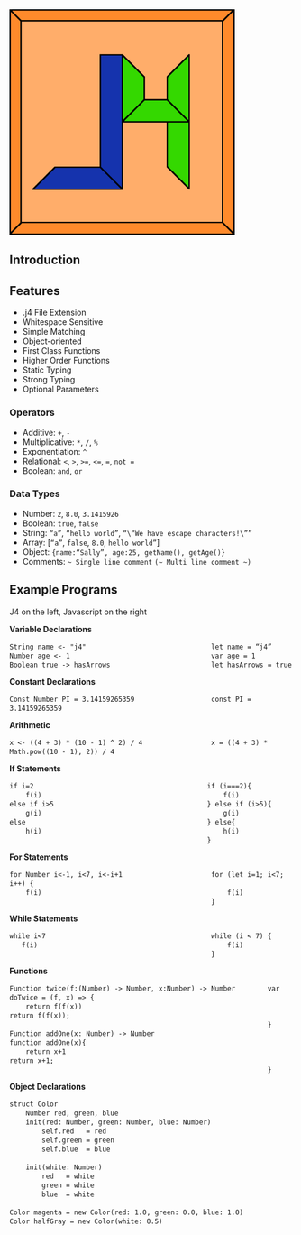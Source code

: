 <img src = "J4 Icon.png" alt = "J4 Logo" width = 400 />

## Introduction



## Features
* .j4 File Extension
* Whitespace Sensitive
* Simple Matching
* Object-oriented
* First Class Functions
* Higher Order Functions
* Static Typing
* Strong Typing
* Optional Parameters

### Operators

* Additive: `+`, `-`
* Multiplicative: `*`, `/`, `%`
* Exponentiation: `^`
* Relational: `<`, `>`, `>=`, `<=`, `=`, `not =`
* Boolean: `and`, `or`

### Data Types

* Number: `2`, `8.0`, `3.1415926`
* Boolean: `true`, `false`
* String: `“a”`, `“hello world”`, `“\“We have escape characters!\””`
* Array: [`“a”`, `false`, `8.0`, `hello world”`]
* Object: `{name:“Sally”, age:25, getName(), getAge()}`
* Comments: `~ Single line comment`
            `(~ Multi line comment ~)`

## Example Programs
J4 on the left, Javascript on the right

__Variable Declarations__

```
String name <- "j4"                               let name = “j4”
Number age <- 1                                   var age = 1
Boolean true -> hasArrows                         let hasArrows = true
```

__Constant Declarations__

```
Const Number PI = 3.14159265359                   const PI = 3.14159265359
```

__Arithmetic__

```
x <- ((4 + 3) * (10 - 1) ^ 2) / 4                 x = ((4 + 3) * Math.pow((10 - 1), 2)) / 4
```

__If Statements__

```
if i=2                                           if (i===2){
    f(i)                                             f(i)
else if i>5                                      } else if (i>5){
    g(i)                                             g(i)
else                                             } else{
    h(i)                                             h(i)
                                                 }
```

__For Statements__

```
for Number i<-1, i<7, i<-i+1                      for (let i=1; i<7; i++) {
    f(i)                                              f(i)
                                                  }
```

__While Statements__

```
while i<7                                         while (i < 7) {
   f(i)                                               f(i)
                                                  }
```

__Functions__

```
Function twice(f:(Number) -> Number, x:Number) -> Number        var doTwice = (f, x) => {
    return f(f(x))                                                  return f(f(x));
                                                                }
Function addOne(x: Number) -> Number                            function addOne(x){
    return x+1                                                      return x+1;
                                                                }
```

__Object Declarations__

```
struct Color
    Number red, green, blue
    init(red: Number, green: Number, blue: Number)
        self.red   = red
        self.green = green
        self.blue  = blue

    init(white: Number)
        red   = white
        green = white
        blue  = white

Color magenta = new Color(red: 1.0, green: 0.0, blue: 1.0)
Color halfGray = new Color(white: 0.5)
```
